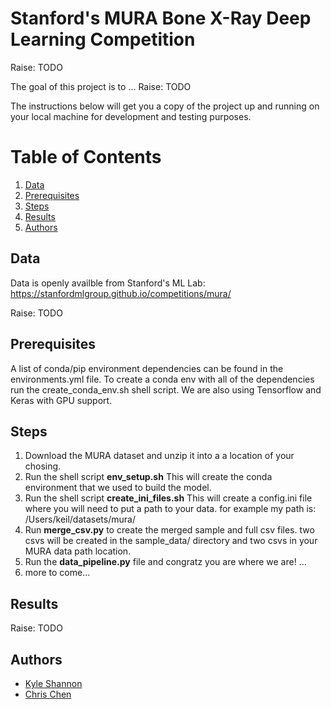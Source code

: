 # Stanford's MURA Bone X-Ray Deep Learning Competition
Raise: TODO

The goal of this project is to ...
Raise: TODO




The instructions below will get you a copy of the project up and running on your local machine for development and testing purposes.

# Table of Contents
1. [Data](#Data)
2. [Prerequisites](#Prerequisites)
3. [Steps](#Steps)
4. [Results](#Results)
5. [Authors](#Authors)

## Data
Data is openly availble from Stanford's ML Lab: https://stanfordmlgroup.github.io/competitions/mura/

Raise: TODO

## Prerequisites
A list of conda/pip environment dependencies can be found in the environments.yml file. To create a conda env with all of the dependencies run the create_conda_env.sh shell script. We are also using Tensorflow and Keras with GPU support.

## Steps
1. Download the MURA dataset and unzip it into a a location of your chosing.
2. Run the shell script **env_setup.sh** This will create the conda environment that we used to build the model.
3. Run the shell script **create_ini_files.sh** This will create a config.ini file where you will need to put a path to your data. for example my path is: /Users/keil/datasets/mura/
4. Run **merge_csv.py** to create the merged sample and full csv files. two csvs will be created in the sample_data/ directory and two csvs in your MURA data path location.
5. Run the **data_pipeline.py** file and congratz you are where we are! ...
6. more to come...
 
## Results
Raise: TODO


## Authors
- [Kyle Shannon](https://github.com/kshannon)
- [Chris Chen](https://github.com/utcsox)
